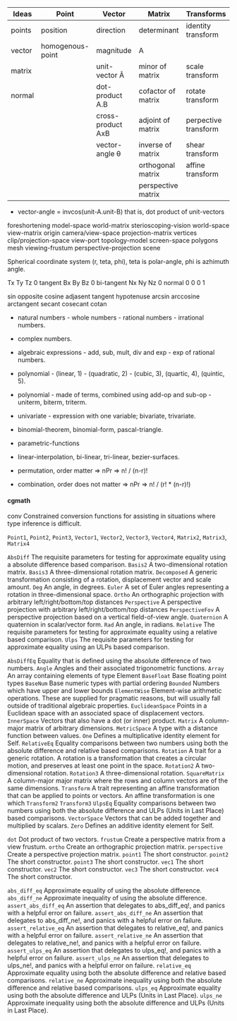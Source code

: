  Ideas  |  Point             |  Vector              | Matrix                      | Transforms
--------|--------------------|----------------------|-----------------------------|------------------------
points  |   position         |  direction           |   determinant               | identity transform
vector  |   homogenous-point |  magnitude |A|       |   basis (Change of basis)   | translate transform
matrix  |                    |  unit-vector Â       |   minor of matrix           | scale transform
normal  |                    |  dot-product A.B     |   cofactor of matrix        | rotate transform
        |                    |  cross-product AxB   |   adjoint of matrix         | perpective transform
        |                    |  vector-angle θ      |   inverse of matrix         | shear transform
        |                    |                      |   orthogonal matrix         | affine transform
        |                    |                      |   perspective matrix        |

* vector-angle = invcos(unit-A.unit-B) that is, dot product of unit-vectors

foreshortening              model-space             world-matrix
sterioscoping-vision        world-space             view-matrix
origin                      camera/view-space       projection-matrix
vertices                    clip/projection-space   view-port
topology-model              screen-space
polygons
mesh
viewing-frustum
perspective-projection
scene

Spherical coordinate system (r, teta, phi), teta is polar-angle, phi is azhimuth angle.

Tx  Ty  Tz  0       tangent
Bx  By  Bz  0       bi-tangent
Nx  Ny  Nz  0       normal
0   0   0   1

sin             opposite
cosine          adjasent
tangent         hypotenuse
arcsin
arccosine
arctangent
secant
cosecant
cotan


* natural numbers - whole numbers - rational numbers - irrational numbers.
* complex numbers.

* algebraic expressions - add, sub, mult, div and exp - exp of rational numbers.
* polynomial - (linear, 1) - (quadratic, 2) - (cubic, 3), (quartic, 4), (quintic, 5).
* polynomial - made of terms, combined using add-op and sub-op - uniterm, biterm, triterm.
* univariate - expression with one variable; bivariate, trivariate.
* binomial-theorem, binomial-form, pascal-triangle.
* parametric-functions

* linear-interpolation, bi-linear, tri-linear, bezier-surfaces.

* permutation, order matter => nPr => n! / (n-r)!
* combination, order does not matter => nPr => n! / (r! * (n-r)!)

#### cgmath

conv    Constrained conversion functions for assisting in situations where type inference is difficult.


`Point1`, `Point2`, `Point3`, `Vector1`, `Vector2`, `Vector3`, `Vector4`, `Matrix2`, `Matrix3`, `Matrix4`

`AbsDiff`           The requisite parameters for testing for approximate equality using a absolute difference based comparison.
`Basis2`            A two-dimensional rotation matrix.
`Basis3`            A three-dimensional rotation matrix.
`Decomposed`        A generic transformation consisting of a rotation, displacement vector and scale amount.
`Deg`               An angle, in degrees.
`Euler`             A set of Euler angles representing a rotation in three-dimensional space.
`Ortho`             An orthographic projection with arbitrary left/right/bottom/top distances
`Perspective`       A perspective projection with arbitrary left/right/bottom/top distances
`PerspectiveFov`    A perspective projection based on a vertical field-of-view angle.
`Quaternion`        A quaternion in scalar/vector form.
`Rad`               An angle, in radians.
`Relative`          The requisite parameters for testing for approximate equality using a relative based comparison.
`Ulps`              The requisite parameters for testing for approximate equality using an ULPs based comparison.

`AbsDiffEq`         Equality that is defined using the absolute difference of two numbers.
`Angle`             Angles and their associated trigonometric functions.
`Array`             An array containing elements of type Element
`BaseFloat`         Base floating point types
`BaseNum`           Base numeric types with partial ordering
`Bounded`           Numbers which have upper and lower bounds
`ElementWise`       Element-wise arithmetic operations. These are supplied for pragmatic reasons, but will usually fall outside of traditional algebraic properties.
`EuclideanSpace`    Points in a Euclidean space with an associated space of displacement vectors.
`InnerSpace`        Vectors that also have a dot (or inner) product.
`Matrix`            A column-major matrix of arbitrary dimensions.
`MetricSpace`       A type with a distance function between values.
`One`               Defines a multiplicative identity element for Self.
`RelativeEq`        Equality comparisons between two numbers using both the absolute difference and relative based comparisons.
`Rotation`          A trait for a generic rotation. A rotation is a transformation that creates a circular motion, and preserves at least one point in the space.
`Rotation2`         A two-dimensional rotation.
`Rotation3`         A three-dimensional rotation.
`SquareMatrix`      A column-major major matrix where the rows and column vectors are of the same dimensions.
`Transform`         A trait representing an affine transformation that can be applied to points or vectors. An affine transformation is one which
`Transform2`
`Transform3`
`UlpsEq`            Equality comparisons between two numbers using both the absolute difference and ULPs (Units in Last Place) based comparisons.
`VectorSpace`       Vectors that can be added together and multiplied by scalars.
`Zero`              Defines an additive identity element for Self.

`dot`           Dot product of two vectors.
`frustum`       Create a perspective matrix from a view frustum.
`ortho`         Create an orthographic projection matrix.
`perspective`   Create a perspective projection matrix.
`point1`        The short constructor.
`point2`        The short constructor.
`point3`        The short constructor.
`vec1`          The short constructor.
`vec2`          The short constructor.
`vec3`          The short constructor.
`vec4`          The short constructor.

`abs_diff_eq`           Approximate equality of using the absolute difference.
`abs_diff_ne`           Approximate inequality of using the absolute difference.
`assert_abs_diff_eq`    An assertion that delegates to abs_diff_eq!, and panics with a helpful error on failure.
`assert_abs_diff_ne`    An assertion that delegates to abs_diff_ne!, and panics with a helpful error on failure.
`assert_relative_eq`    An assertion that delegates to relative_eq!, and panics with a helpful error on failure.
`assert_relative_ne`    An assertion that delegates to relative_ne!, and panics with a helpful error on failure.
`assert_ulps_eq`        An assertion that delegates to ulps_eq!, and panics with a helpful error on failure.
`assert_ulps_ne`        An assertion that delegates to ulps_ne!, and panics with a helpful error on failure.
`relative_eq`           Approximate equality using both the absolute difference and relative based comparisons.
`relative_ne`           Approximate inequality using both the absolute difference and relative based comparisons.
`ulps_eq`               Approximate equality using both the absolute difference and ULPs (Units in Last Place).
`ulps_ne`               Approximate inequality using both the absolute difference and ULPs (Units in Last Place).
